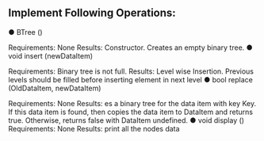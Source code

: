 ## Implement Following Operations:
● BTree ()

Requirements: None
Results: Constructor. Creates an empty binary tree.
● void insert (newDataItem)

Requirements: Binary tree is not full.
Results: Level wise Insertion. Previous levels should be filled before inserting element in
next level
● bool replace (OldDataItem, newDataItem)

Requirements: None
Results: es a binary tree for the data item with key Key. If this data item is found, then copies
the data item to DataItem and returns true. Otherwise, returns false with DataItem undefined.
● void display ()
Requirements: None
Results: print all the nodes data